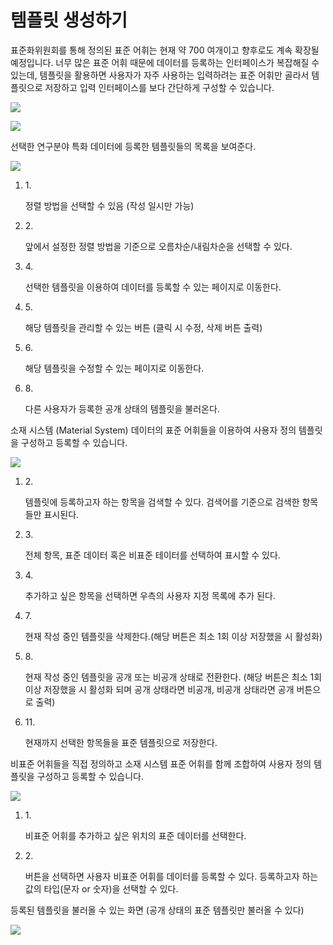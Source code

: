 # 템플릿 생성하기

표준화위원회를 통해 정의된 표준 어휘는 현재 약 700 여개이고 향후로도 계속 확장될 예정입니다. 너무 많은 표준 어휘 때문에 데이터를 등록하는 인터페이스가 복잡해질 수 있는데, 템플릿을 활용하면 사용자가 자주 사용하는 입력하려는 표준 어휘만 골라서 템플릿으로 저장하고 입력 인터페이스를 보다 간단하게 구성할 수 있습니다.

![](https://2876966272-files.gitbook.io/\~/files/v0/b/gitbook-x-prod.appspot.com/o/spaces%2FOwRsey49TEQIRDSGG3Db%2Fuploads%2FM4R9lR2id9CJoUwPcyAX%2F%ED%85%9C%ED%94%8C%EB%A6%BF%EA%B8%B0%EB%B0%98%EC%86%8C%EC%9E%AC%EB%8D%B0%EC%9D%B4%ED%84%B0%EB%93%B1%EB%A1%9D.png?alt=media\&token=65883816-b3fc-4ba5-911c-3d2381607ff3)

![](https://2876966272-files.gitbook.io/\~/files/v0/b/gitbook-x-prod.appspot.com/o/spaces%2FOwRsey49TEQIRDSGG3Db%2Fuploads%2FAqhBiS4s82CDVG0EQGsS%2F%EA%B0%9C%EC%9D%B8%EB%B3%84%EB%8D%B0%EC%9D%B4%ED%84%B0%EB%B2%A0%EC%9D%B4%EC%8A%A4%ED%85%9C%ED%94%8C%EB%A6%BF%EC%83%9D%EC%84%B1%ED%95%98%EA%B8%B0.png?alt=media\&token=9338b0f3-0aec-456e-88a8-3ad4ddb0e3ce)

선택한 연구분야 특화 데이터에 등록한 템플릿들의 목록을 보여준다.

![](https://2876966272-files.gitbook.io/\~/files/v0/b/gitbook-x-prod.appspot.com/o/spaces%2FOwRsey49TEQIRDSGG3Db%2Fuploads%2Fg2yOKWzDa8x0PEKuQs01%2Fimage.png?alt=media\&token=cc07ff77-7b66-4f9f-9736-0c91b84bacd7)

1.  1\.

    정렬 방법을 선택할 수 있음 (작성 일시만 가능)
2.  2\.

    앞에서 설정한 정렬 방법을 기준으로 오름차순/내림차순을 선택할 수 있다.
3.  4\.

    선택한 템플릿을 이용하여 데이터를 등록할 수 있는 페이지로 이동한다.
4.  5\.

    해당 템플릿을 관리할 수 있는 버튼 (클릭 시 수정, 삭제 버튼 출력)
5.  6\.

    해당 템플릿을 수정할 수 있는 페이지로 이동한다.
6.  8\.

    다른 사용자가 등록한 공개 상태의 템플릿을 불러온다.

소재 시스템 (Material System) 데이터의 표준 어휘들을 이용하여 사용자 정의 템플릿을 구성하고 등록할 수 있습니다.

![](https://2876966272-files.gitbook.io/\~/files/v0/b/gitbook-x-prod.appspot.com/o/spaces%2FOwRsey49TEQIRDSGG3Db%2Fuploads%2FgBRfPNS4ygMI81yIyzdV%2Fimage.png?alt=media\&token=45f6f260-392e-4d7e-903e-1c546bafeb8a)

1.  2\.

    템플릿에 등록하고자 하는 항목을 검색할 수 있다. 검색어를 기준으로 검색한 항목들만 표시된다.
2.  3\.

    전체 항목, 표준 데이터 혹은 비표준 테이터를 선택하여 표시할 수 있다.
3.  4\.

    추가하고 싶은 항목을 선택하면 우측의 사용자 지정 목록에 추가 된다.
4.  7\.

    현재 작성 중인 템플릿을 삭제한다.(해당 버튼은 최소 1회 이상 저장했을 시 활성화)
5.  8\.

    현재 작성 중인 템플릿을 공개 또는 비공개 상태로 전환한다. (해당 버튼은 최소 1회 이상 저장했을 시 활성화 되며 공개 상태라면 비공개, 비공개 상태라면 공개 버튼으로 출력)
6.  11\.

    현재까지 선택한 항목들을 표준 템플릿으로 저장한다.

비표준 어휘들을 직접 정의하고 소재 시스템 표준 어휘를 함께 조합하여 사용자 정의 템플릿을 구성하고 등록할 수 있습니다.

![](https://2876966272-files.gitbook.io/\~/files/v0/b/gitbook-x-prod.appspot.com/o/spaces%2FOwRsey49TEQIRDSGG3Db%2Fuploads%2FislMc7kdLSIm6Q0q04GU%2Fimage.png?alt=media\&token=6b46af38-4404-484e-8b33-dfa40c0d0508)

1.  1\.

    비표준 어휘를 추가하고 싶은 위치의 표준 데이터를 선택한다.
2.  2\.

    버튼을 선택하면 사용자 비표준 어휘를 데이터를 등록할 수 있다. 등록하고자 하는 값의 타입(문자 or 숫자)을 선택할 수 있다.

등록된 템플릿을 불러올 수 있는 화면 (공개 상태의 표준 템플릿만 불러올 수 있다)

![](https://2876966272-files.gitbook.io/\~/files/v0/b/gitbook-x-prod.appspot.com/o/spaces%2FOwRsey49TEQIRDSGG3Db%2Fuploads%2FeUm4OPisagC9SRvUZWCK%2Fimage.png?alt=media\&token=f98653cc-eb1f-4f79-bebb-5d581aeecdc2)
